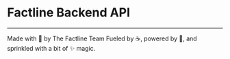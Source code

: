 # Factline Backend API

---
Made with 💜 by The Factline Team
Fueled by ☕, powered by 🚀, and sprinkled with a bit of ✨ magic.
